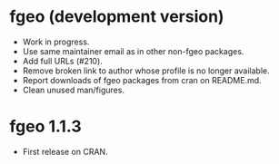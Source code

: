 # fgeo (development version)

* Work in progress.
* Use same maintainer email as in other non-fgeo packages.
* Add full URLs (#210).
* Remove broken link to author whose profile is no longer available.
* Report downloads of fgeo packages from cran on README.md.
* Clean unused man/figures.

# fgeo 1.1.3

* First release on CRAN.
